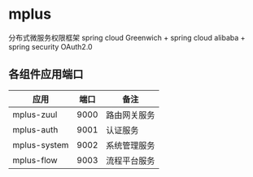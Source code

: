 # mplus 
分布式微服务权限框架
spring cloud Greenwich + spring cloud alibaba + spring security OAuth2.0

## 各组件应用端口
应用 | 端口 | 备注  
--- | --- | ---  
mplus-zuul | 9000 | 路由网关服务   
mplus-auth | 9001 | 认证服务  
mplus-system | 9002 | 系统管理服务  
mplus-flow | 9003 | 流程平台服务